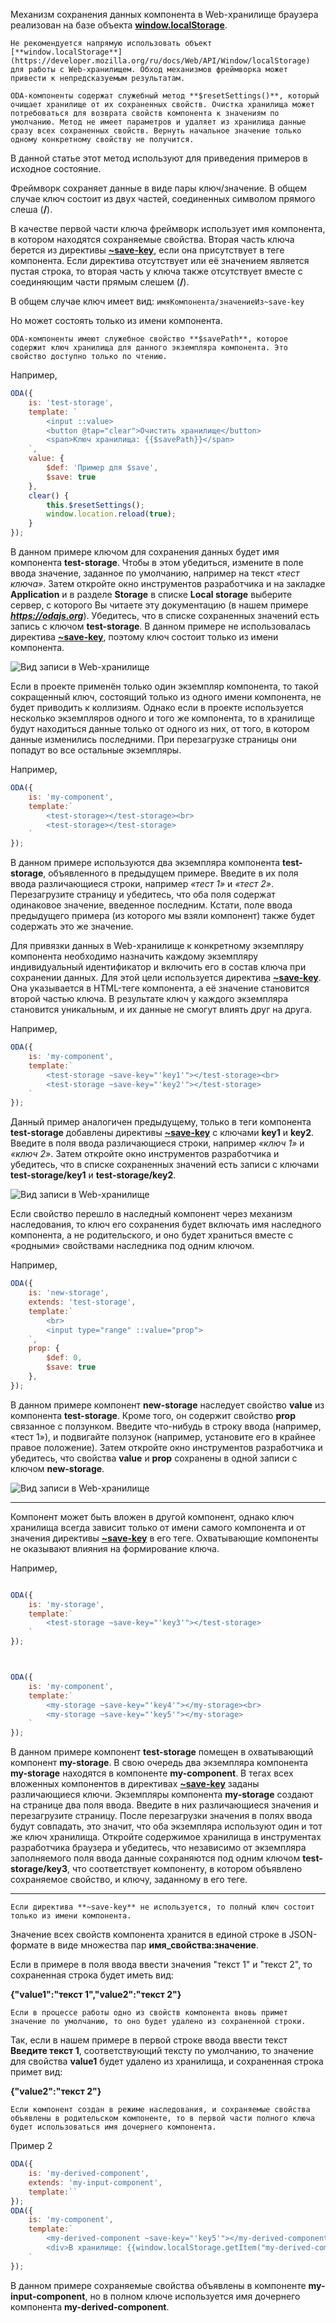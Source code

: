 ﻿Механизм сохранения данных компонента в Web-хранилище браузера реализован на базе объекта [**window.localStorage**](https://developer.mozilla.org/ru/docs/Web/API/Window/localStorage).

```warning_md
Не рекомендуется напрямую использовать объект [**window.localStorage**](https://developer.mozilla.org/ru/docs/Web/API/Window/localStorage) для работы с Web-хранилищем. Обход механизмов фреймворка может привести к непредсказуемым результатам.
```

```info_md
ODA-компоненты содержат служебный метод **$resetSettings()**, который очищает хранилище от их сохраненных свойств. Очистка хранилища может потребоваться для возврата свойств компонента к значениям по умолчанию. Метод не имеет параметров и удаляет из хранилища данные сразу всех сохраненных свойств. Вернуть начальное значение только одному конкретному свойству не получится.
```

В данной статье этот метод используют для приведения примеров в исходное состояние.

Фреймворк сохраняет данные в виде пары ключ/значение. В общем случае ключ состоит из двух частей, соединенных символом прямого слеша (**/**).

В качестве первой части ключа фреймворк использует имя компонента, в котором находятся сохраняемые свойства. Вторая часть ключа берется из директивы [**~save-key**](./index.html#structure-template-jsx-directives-~save-key.md), если она присутствует в теге компонента. Если директива отсутствует или её значением является пустая строка, то вторая часть у ключа также отсутствует вместе с соединяющим части прямым слешем (**/**).

В общем случае ключ имеет вид: `имяКомпонента/значениеИз~save-key`

Но может состоять только из имени компонента.

```info_md
ODA-компоненты имеют служебное свойство **$savePath**, которое содержит ключ хранилища для данного экземпляра компонента. Это свойство доступно только по чтению.
```

Например,

```javascript _run_edit_[test-storage.js]
ODA({
    is: 'test-storage',
    template: `
        <input ::value>
        <button @tap="clear">Очистить хранилище</button>
        <span>Ключ хранилища: {{$savePath}}</span>
    `,
    value: {
        $def: 'Пример для $save',
        $save: true
    },
    clear() {
        this.$resetSettings();
        window.location.reload(true);
    }
});
```

В данном примере ключом для сохранения данных будет имя компонента **test-storage**. Чтобы в этом убедиться, измените в поле ввода значение, заданное по умолчанию, например на текст *«тест ключа»*. Затем откройте окно инструментов разработчика и на закладке **Application** и в разделе **Storage** в списке **Local storage** выберите сервер, с которого Вы читаете эту документацию (в нашем примере ***https://odajs.org***). Убедитесь, что в списке сохраненных значений есть запись с ключом **test-storage**. В данном примере не использовалась директива [**~save-key**](./index.html#structure-template-jsx-directives-~save-key.md), поэтому ключ состоит только из имени компонента.

![Вид записи в Web-хранилище](learn/_help/ru/_images/structure-props-modifiers-$save-additional-1.png "Вид записи в Web-хранилище")

Если в проекте применён только один экземпляр компонента, то такой сокращенный ключ, состоящий только из одного имени компонента, не будет приводить к коллизиям. Однако если в проекте используется несколько экземпляров одного и того же компонента, то в хранилище будут находиться данные только от одного из них, от того, в котором данные изменились последними. При перезагрузке страницы они попадут во все остальные экземпляры.

Например,

```javascript _run_edit_[my-component.js]_{test-storage.js}
ODA({
    is: 'my-component',
    template:`
        <test-storage></test-storage><br>
        <test-storage></test-storage>
    `
});
```

В данном примере используются два экземпляра компонента **test-storage**, объявленного в предыдущем примере. Введите в их поля ввода различающиеся строки, например *«тест 1»* и *«тест 2»*. Перезагрузите страницу и убедитесь, что оба поля содержат одинаковое значение, введенное последним. Кстати, поле ввода предыдущего примера (из которого мы взяли компонент) также будет содержать это же значение.

Для привязки данных в Web-хранилище к конкретному экземпляру компонента необходимо назначить каждому экземпляру индивидуальный идентификатор и включить его в состав ключа при сохранении данных. Для этой цели используется директива [**~save-key**](./index.html#structure-template-jsx-directives-~save-key.md). Она указывается в HTML-теге компонента, а её значение становится второй частью ключа. В результате ключ у каждого экземпляра становится уникальным, и их данные не смогут влиять друг на друга.

Например,

```javascript _run_edit_[my-component.js]_{test-storage.js}
ODA({
    is: 'my-component',
    template:`
        <test-storage ~save-key="'key1'"></test-storage><br>
        <test-storage ~save-key="'key2'"></test-storage>
    `
});
```

Данный пример аналогичен предыдущему, только в теги компонента **test-storage** добавлены директивы [**~save-key**](./index.html#structure-template-jsx-directives-~save-key.md) с ключами **key1** и **key2**.
Введите в поля ввода различающиеся строки, например *«ключ 1»* и *«ключ 2»*. Затем откройте окно инструментов разработчика и убедитесь, что в списке сохраненных значений есть записи с ключами **test-storage/key1** и **test-storage/key2**.

![Вид записи в Web-хранилище](learn/_help/ru/_images/structure-props-modifiers-$save-additional-2.png "Вид записи в Web-хранилище")

Если свойство перешло в наследный компонент через механизм наследования, то ключ его сохранения будет включать имя наследного компонента, а не родительского, и оно будет храниться вместе с «родными» свойствами наследника под одним ключом.

Например,

```javascript _run_edit_[new-storage.js]_{test-storage.js}
ODA({
    is: 'new-storage',
    extends: 'test-storage',
    template:`
        <br>
        <input type="range" ::value="prop">
    `,
    prop: {
        $def: 0,
        $save: true
    },
});
```

В данном примере компонент **new-storage** наследует свойство **value** из компонента **test-storage**. Кроме того, он содержит свойство **prop** связанное с ползунком. Введите что-нибудь в строку ввода (например, «тест 1»), и подвигайте ползунок (например, установите его в крайнее правое положение). Затем откройте окно инструментов разработчика и убедитесь, что свойства **value** и **prop** сохранены в одной записи с ключом **new-storage**.

![Вид записи в Web-хранилище](learn/_help/ru/_images/structure-props-modifiers-$save-additional-3.png "Вид записи в Web-хранилище")



---


Компонент может быть вложен в другой компонент, однако ключ хранилища всегда зависит только от имени самого компонента и от значения директивы [**~save-key**](./index.html#structure-template-jsx-directives-~save-key.md) в его теге. Охватывающие компоненты не оказывают влияния на формирование ключа.

Например,

```javascript _run_edit_[my-component.js]_{test-storage.js}

ODA({
    is: 'my-storage',
    template:`
        <test-storage ~save-key="'key3'"></test-storage>
    `
});



ODA({
    is: 'my-component',
    template:`
        <my-storage ~save-key="'key4'"></my-storage><br>
        <my-storage ~save-key="'key5'"></my-storage>
    `
});
```

В данном примере компонент **test-storage** помещен в охватывающий компонент **my-storage**. В свою очередь два экземпляра компонента **my-storage** находятся в компоненте **my-component**. В тегах всех вложенных компонентов в директивах [**~save-key**](./index.html#structure-template-jsx-directives-~save-key.md) заданы различающиеся ключи. Экземпляры компонента **my-storage** создают на странице два поля ввода. Введите в них различающиеся значения и перезагрузите страницу. После перезагрузки значения в полях ввода будут совпадать, это значит, что оба экземпляра используют один и тот же ключ хранилища. Откройте содержимое хранилища в инструментах разработчика браузера и убедитесь, что независимо от экземпляра заполняемого поля ввода данные сохраняются под одним ключом **test-storage/key3**, что соответствует компоненту, в котором объявлено сохраняемое свойство, и ключу, заданному в его теге.


---

```info_md
Если директива **~save-key** не используется, то полный ключ состоит только из имени компонента.
```

Значение всех свойств компонента хранится в единой строке в JSON-формате в виде множества пар **имя_свойства:значение**.

Если в примере в поля ввода ввести значения "текст 1" и "текст 2", то сохраненная строка будет иметь вид:

**{"value1":"текст 1","value2":"текст 2"}**

```info_md
Если в процессе работы одно из свойств компонента вновь примет значение по умолчанию, то оно будет удалено из сохраненной строки.
```

Так, если в нашем примере в первой строке ввода ввести текст **Введите текст 1**, соответствующий тексту по умолчанию, то значение для свойства **value1** будет удалено из хранилища, и сохраненная строка примет вид:

**{"value2":"текст 2"}**

```info_md
Если компонент создан в режиме наследования, и сохраняемые свойства объявлены в родительском компоненте, то в первой части полного ключа будет использоваться имя дочернего компонента.
```

Пример 2

```javascript _run_edit_[my-component.js]_{my-input-component.js}
ODA({
    is: 'my-derived-component',
    extends: 'my-input-component',
    template:``
});
ODA({
    is: 'my-component',
    template:`
        <my-derived-component ~save-key="'key5'"></my-derived-component>
        <div>В хранилище: {{window.localStorage.getItem("my-derived-component.key5")}}</div>
    `
});
```

В данном примере сохраняемые свойства объявлены в компоненте **my-input-component**, но в полном ключе используется имя дочернего компонента **my-derived-component**.
